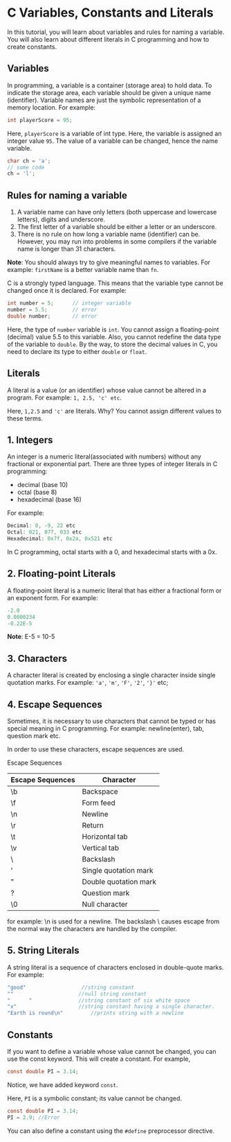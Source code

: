 # C Variables, Constants and Literals

In this tutorial, you will learn about variables and rules for naming a variable. You will also learn about different literals in C programming and how to create constants.

## Variables

In programming, a variable is a container (storage area) to hold data.
To indicate the storage area, each variable should be given a unique name (identifier). Variable names are just the symbolic representation of a memory location. For example:

```c
int playerScore = 95;
```

Here, `playerScore` is a variable of int type. Here, the variable is assigned an integer value `95`.
The value of a variable can be changed, hence the name variable.

```c
char ch = 'a';
// some code
ch = 'l';
```

## Rules for naming a variable

1. A variable name can have only letters (both uppercase and lowercase letters), digits and underscore.
2. The first letter of a variable should be either a letter or an underscore.
3. There is no rule on how long a variable name (identifier) can be. However, you may run into problems in some compilers if the variable name is longer than 31 characters.

**Note**: You should always try to give meaningful names to variables. For example: `firstName` is a better variable name than `fn`.

C is a strongly typed language. This means that the variable type cannot be changed once it is declared. For example:

```c
int number = 5;      // integer variable
number = 5.5;        // error
double number;       // error
```

Here, the type of `number` variable is `int`. You cannot assign a floating-point (decimal) value 5.5 to this variable. Also, you cannot redefine the data type of the variable to `double`. By the way, to store the decimal values in C, you need to declare its type to either `double` or `float`.

## Literals

A literal is a value (or an identifier) whose value cannot be altered in a program. For example: `1, 2.5, 'c' etc`.

Here, `1,2.5` and `'c'` are literals. Why? You cannot assign different values to these terms.

## 1. Integers

An integer is a numeric literal(associated with numbers) without any fractional or exponential part. There are three types of integer literals in C programming:

* decimal (base 10)
* octal (base 8)
* hexadecimal (base 16)

For example:

```c
Decimal: 0, -9, 22 etc
Octal: 021, 077, 033 etc
Hexadecimal: 0x7f, 0x2a, 0x521 etc
```

In C programming, octal starts with a 0, and hexadecimal starts with a 0x.

## 2. Floating-point Literals

A floating-point literal is a numeric literal that has either a fractional form or an exponent form. For example:

```c
-2.0
0.0000234
-0.22E-5
```

**Note**: E-5 = 10-5

## 3. Characters

A character literal is created by enclosing a single character inside single quotation marks. For example: `'a'`, `'m'`, `'F'`, `'2'`, `'}'` etc;

## 4. Escape Sequences

Sometimes, it is necessary to use characters that cannot be typed or has special meaning in C programming. For example: newline(enter), tab, question mark etc.

In order to use these characters, escape sequences are used.

Escape Sequences

| Escape Sequences | Character |
| --- | --- |
| \b | Backspace |
| \f | Form feed |
| \n | Newline |
| \r | Return |
| \t | Horizontal tab |
| \v | Vertical tab |
| \\ | Backslash |
| \' | Single quotation mark |
| \" | Double quotation mark |
| \? | Question mark |
| \0 | Null character |

for example: \n is used for a newline. The backslash \ causes escape from the normal way the characters are handled by the compiler.

## 5. String Literals

A string literal is a sequence of characters enclosed in double-quote marks. For example:

```c
"good"                  //string constant
""                     //null string constant
"      "               //string constant of six white space
"x"                    //string constant having a single character.
"Earth is round\n"         //prints string with a newline
```

## Constants

If you want to define a variable whose value cannot be changed, you can use the const keyword. This will create a constant. For example,

```c
const double PI = 3.14;
```

Notice, we have added keyword `const`.

Here, `PI` is a symbolic constant; its value cannot be changed.

```c
const double PI = 3.14;
PI = 2.9; //Error
```

You can also define a constant using the `#define` preprocessor directive.
